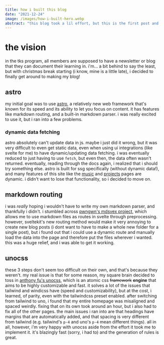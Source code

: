 ```yaml
---
title: how i built this blog
date: "2021-12-24"
image: /images/how-i-built-hero.webp
abstract: "this blog took a lil effort, but this is the first post and how i finally figured it out"
---
```


# the vision
in the tks program, all members are supposed to have a newsletter or blog that they can document their learning in. i'm... a bit behind to say the least, but with christmas break starting (i know, mine is a little late), i decided to finally get around to making my blog!

## astro
my initial goal was to use [astro](https://astro.build), a relatively new web framework that's known for its speed and its ability to let you focus on content. it has features like markdown routing, and a built-in markdown parser. i was really excited to use it, but i ran into a few problems.

### dynamic data fetching
astro absolutely can't update data in js. maybe i just did it wrong, but it was very difficult to even get static data, even when using ui integrations (like svelte for me) to have dynamic/updating data fetching. i was eventually reduced to just having to use `fetch`, but even then, the data often wasn't returned. eventually, reading through the docs again, i realized that i should try something else. astro is built for ssg specifically (without dynamic data!), and many features of this site like the [music](/music) and [projects](/projects) pages are dynamic. i didn't want to lose that functionality, so i decided to move on.

## markdown routing
i was *really* hoping i wouldn't have to write my own markdown parser, and thankfully i didn't. i stumbled across [pwngwn's mdsvex project](https://github.com/pngwn/mdsvex), which allows me to use markdown files as routes in svelte through preprocessing. however, sveltekit's new routing method would make it very annoying to create new blog posts (i dont want to have to make a whole new folder for a single post), but i found out that i could use a dynamic route and manually load the data into the page and therefore put the files wherever i wanted. this was a huge relief, and i was able to get it working.

## unocss
these 3 steps don't seem too difficult on their own, and that's because they weren't. my real issue is that for some reason, my square brain decided to toss in [anthony fu's unocss](https://uno.antfu.me), which is an atomic css ~~framework~~ **engine** that aims to be highly customizable and fast. it solves a lot of the issues that tailwind and windicss have (speed and customizability), but at the cost, i learned, of parity, even with the tailwindcss preset enabled. after switching from tailwind to uno, i found that my entire homepage was misaligned and spaced weirdly. fixing that on its own took around an hour, but i also had to fix all of the other pages. the main issues i ran into are that headings have margins that are automatically added, and that spacing is very different from tailwind (e.g. tailwind's `p-4` and uno's `p-4` mean different things). all in all, however, i'm very happy with unocss aside from the effort it took me to implement it. it's blazingly fast (sorry, i had to) and the generation of rules is great.
